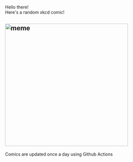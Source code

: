 Hello there! <br>Here's a random xkcd comic!<br>
## <img src="https://imgs.xkcd.com/comics/mess.png" alt="meme" width="400"/><br>
Comics are updated once a day using Github Actions